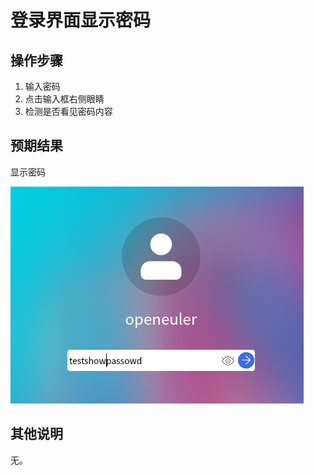 # 登录界面显示密码

## 操作步骤

1. 输入密码
2. 点击输入框右侧眼睛   
3. 检测是否看见密码内容

## 预期结果

显示密码

![显示密码](./img/显示密码-1.png)


## 其他说明

无。
